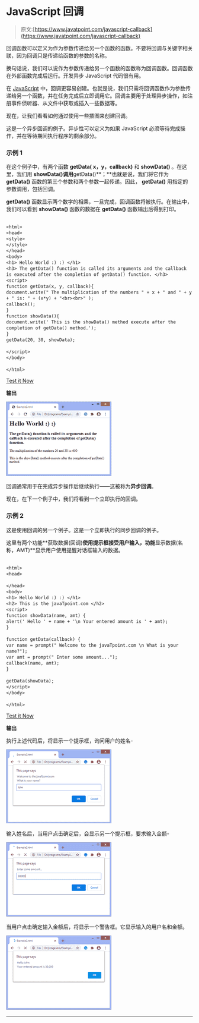 # JavaScript 回调

> 原文:[https://www.javatpoint.com/javascript-callback](https://www.javatpoint.com/javascript-callback)

回调函数可以定义为作为参数传递给另一个函数的函数。不要将回调与关键字相关联，因为回调只是传递给函数的参数的名称。

换句话说，我们可以说作为参数传递给另一个函数的函数称为回调函数。回调函数在外部函数完成后运行。开发异步 JavaScript 代码很有用。

在 [JavaScript](https://www.javatpoint.com/javascript-tutorial) 中，回调更容易创建。也就是说，我们只需将回调函数作为参数传递给另一个函数，并在任务完成后立即调用它。回调主要用于处理异步操作，如注册事件侦听器、从文件中获取或插入一些数据等。

现在，让我们看看如何通过使用一些插图来创建回调。

这是一个异步回调的例子。异步性可以定义为如果 JavaScript 必须等待完成操作，并在等待期间执行程序的剩余部分。

### 示例 1

在这个例子中，有两个函数 **getData( x，y，callback)** 和 **showData()** 。在这里，我们用 **showData()调用**getData()**；**也就是说，我们将它作为 **getData()** 函数的第三个参数和两个参数一起传递。因此， **getData()** 用指定的参数调用，包括回调。

**getData()** 函数显示两个数字的相乘，一旦完成，回调函数将被执行。在输出中，我们可以看到 **showData()** 函数的数据在 **getData()** 函数输出后得到打印。

```

<html>
<head>
<style>
</style>
</head>
<body>
<h1> Hello World :) :) </h1>
<h3> The getData() function is called its arguments and the callback is executed after the completion of getData() function. </h3>
<script>
function getData(x, y, callback){
document.write(" The multiplication of the numbers " + x + " and " + y + " is: " + (x*y) + "<br><br>" );
callback();
}
function showData(){
document.write(' This is the showData() method execute after the completion of getData() method.');
}
getData(20, 30, showData);

</script>
</body>

</html>

```

[Test it Now](https://www.javatpoint.com/oprweb/test.jsp?filename=javascript-callback1)

**输出**

![JavaScript callback](img/2dd7e2d9c7d64bad43ae911ae6b21c9f.png)

回调通常用于在完成异步操作后继续执行——这被称为**异步回调**。

现在，在下一个例子中，我们将看到一个立即执行的回调。

### 示例 2

这是使用回调的另一个例子。这是一个立即执行的同步回调的例子。

这里有两个功能**获取数据(回调)**使用提示框接受用户输入，功能**显示数据(名称，AMT)**显示用户使用提醒对话框输入的数据。

```

<html>
<head>

</head>
<body>
<h1> Hello World :) :) </h1>
<h2> This is the javaTpoint.com </h2>
<script>
function showData(name, amt) {
alert(' Hello ' + name + '\n Your entered amount is ' + amt);
}

function getData(callback) {
var name = prompt(" Welcome to the javaTpoint.com \n What is your name?");
var amt = prompt(" Enter some amount...");
callback(name, amt);
}

getData(showData);
</script>
</body>

</html>

```

[Test it Now](https://www.javatpoint.com/oprweb/test.jsp?filename=javascript-callback2)

**输出**

执行上述代码后，将显示一个提示框，询问用户的姓名-

![JavaScript callback](img/20830eb1921e38814b5f3fc7625e83bb.png)

输入姓名后，当用户点击确定后，会显示另一个提示框，要求输入金额-

![JavaScript callback](img/cb1c77decd506a0fa93df85b68151b1e.png)

当用户点击确定输入金额后，将显示一个警告框。它显示输入的用户名和金额。

![JavaScript callback](img/a68884b342f726aa42515781c2072f69.png)

* * *